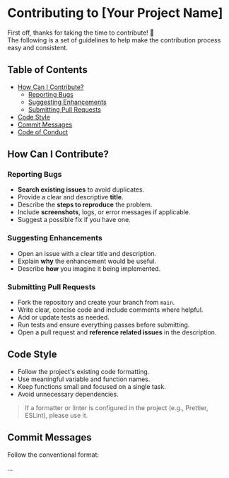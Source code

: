 # Contributing to [Your Project Name]

First off, thanks for taking the time to contribute! 🎉  
The following is a set of guidelines to help make the contribution process easy and consistent.

## Table of Contents

- [How Can I Contribute?](#how-can-i-contribute)
  - [Reporting Bugs](#reporting-bugs)
  - [Suggesting Enhancements](#suggesting-enhancements)
  - [Submitting Pull Requests](#submitting-pull-requests)
- [Code Style](#code-style)
- [Commit Messages](#commit-messages)
- [Code of Conduct](#code-of-conduct)

## How Can I Contribute?

### Reporting Bugs

- **Search existing issues** to avoid duplicates.
- Provide a clear and descriptive **title**.
- Describe the **steps to reproduce** the problem.
- Include **screenshots**, logs, or error messages if applicable.
- Suggest a possible fix if you have one.

### Suggesting Enhancements

- Open an issue with a clear title and description.
- Explain **why** the enhancement would be useful.
- Describe **how** you imagine it being implemented.

### Submitting Pull Requests

- Fork the repository and create your branch from `main`.
- Write clear, concise code and include comments where helpful.
- Add or update tests as needed.
- Run tests and ensure everything passes before submitting.
- Open a pull request and **reference related issues** in the description.

## Code Style

- Follow the project's existing code formatting.
- Use meaningful variable and function names.
- Keep functions small and focused on a single task.
- Avoid unnecessary dependencies.

> If a formatter or linter is configured in the project (e.g., Prettier, ESLint), please use it.

## Commit Messages

Follow the conventional format:

...

